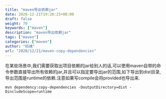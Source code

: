 ```yaml
---
title: "maven导出依赖jar"
date: 2020-12-21T19:20:23+08:00
draft: false
weight: 70
keywords: ["maven"]
description: "maven导出依赖jar"
tags: ["maven"]
categories: ["maven"]
author: "码魂"
url: "2020/12/21/maven-copy-dependencies"
---
```

在某些场景中,我们需要获取出项目依赖的jar给别人的话,可以使用maven自带的命令参数直接导出所有依赖的jar,并且可以指定要导出jar的范围,如下导出到dist目录,导出范围是runtime的依赖.注意如果写compile会将provided也导出来.

```
mvn dependency:copy-dependencies -DoutputDirectory=dist -DincludeScope=runtime
```
